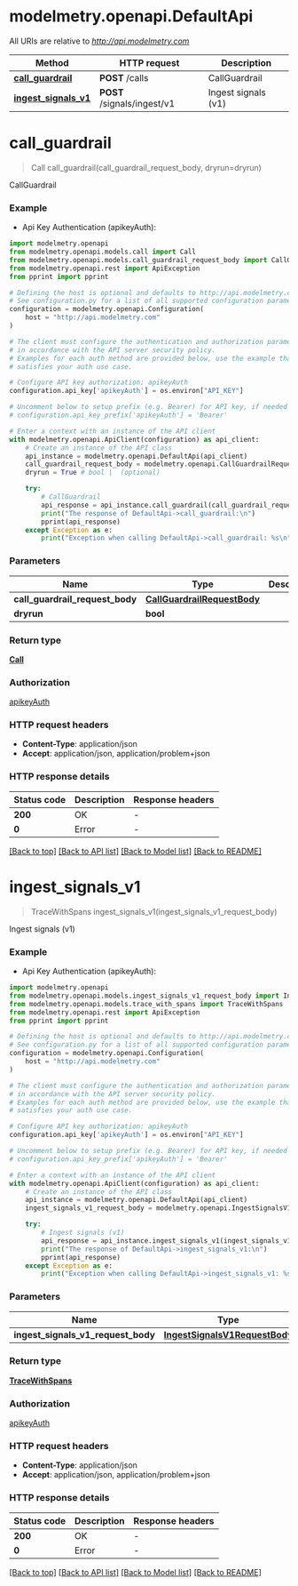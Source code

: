 # modelmetry.openapi.DefaultApi

All URIs are relative to *http://api.modelmetry.com*

Method | HTTP request | Description
------------- | ------------- | -------------
[**call_guardrail**](DefaultApi.md#call_guardrail) | **POST** /calls | CallGuardrail
[**ingest_signals_v1**](DefaultApi.md#ingest_signals_v1) | **POST** /signals/ingest/v1 | Ingest signals (v1)


# **call_guardrail**
> Call call_guardrail(call_guardrail_request_body, dryrun=dryrun)

CallGuardrail

### Example

* Api Key Authentication (apikeyAuth):

```python
import modelmetry.openapi
from modelmetry.openapi.models.call import Call
from modelmetry.openapi.models.call_guardrail_request_body import CallGuardrailRequestBody
from modelmetry.openapi.rest import ApiException
from pprint import pprint

# Defining the host is optional and defaults to http://api.modelmetry.com
# See configuration.py for a list of all supported configuration parameters.
configuration = modelmetry.openapi.Configuration(
    host = "http://api.modelmetry.com"
)

# The client must configure the authentication and authorization parameters
# in accordance with the API server security policy.
# Examples for each auth method are provided below, use the example that
# satisfies your auth use case.

# Configure API key authorization: apikeyAuth
configuration.api_key['apikeyAuth'] = os.environ["API_KEY"]

# Uncomment below to setup prefix (e.g. Bearer) for API key, if needed
# configuration.api_key_prefix['apikeyAuth'] = 'Bearer'

# Enter a context with an instance of the API client
with modelmetry.openapi.ApiClient(configuration) as api_client:
    # Create an instance of the API class
    api_instance = modelmetry.openapi.DefaultApi(api_client)
    call_guardrail_request_body = modelmetry.openapi.CallGuardrailRequestBody() # CallGuardrailRequestBody | 
    dryrun = True # bool |  (optional)

    try:
        # CallGuardrail
        api_response = api_instance.call_guardrail(call_guardrail_request_body, dryrun=dryrun)
        print("The response of DefaultApi->call_guardrail:\n")
        pprint(api_response)
    except Exception as e:
        print("Exception when calling DefaultApi->call_guardrail: %s\n" % e)
```



### Parameters


Name | Type | Description  | Notes
------------- | ------------- | ------------- | -------------
 **call_guardrail_request_body** | [**CallGuardrailRequestBody**](CallGuardrailRequestBody.md)|  | 
 **dryrun** | **bool**|  | [optional] 

### Return type

[**Call**](Call.md)

### Authorization

[apikeyAuth](../README.md#apikeyAuth)

### HTTP request headers

 - **Content-Type**: application/json
 - **Accept**: application/json, application/problem+json

### HTTP response details

| Status code | Description | Response headers |
|-------------|-------------|------------------|
**200** | OK |  -  |
**0** | Error |  -  |

[[Back to top]](#) [[Back to API list]](../README.md#documentation-for-api-endpoints) [[Back to Model list]](../README.md#documentation-for-models) [[Back to README]](../README.md)

# **ingest_signals_v1**
> TraceWithSpans ingest_signals_v1(ingest_signals_v1_request_body)

Ingest signals (v1)

### Example

* Api Key Authentication (apikeyAuth):

```python
import modelmetry.openapi
from modelmetry.openapi.models.ingest_signals_v1_request_body import IngestSignalsV1RequestBody
from modelmetry.openapi.models.trace_with_spans import TraceWithSpans
from modelmetry.openapi.rest import ApiException
from pprint import pprint

# Defining the host is optional and defaults to http://api.modelmetry.com
# See configuration.py for a list of all supported configuration parameters.
configuration = modelmetry.openapi.Configuration(
    host = "http://api.modelmetry.com"
)

# The client must configure the authentication and authorization parameters
# in accordance with the API server security policy.
# Examples for each auth method are provided below, use the example that
# satisfies your auth use case.

# Configure API key authorization: apikeyAuth
configuration.api_key['apikeyAuth'] = os.environ["API_KEY"]

# Uncomment below to setup prefix (e.g. Bearer) for API key, if needed
# configuration.api_key_prefix['apikeyAuth'] = 'Bearer'

# Enter a context with an instance of the API client
with modelmetry.openapi.ApiClient(configuration) as api_client:
    # Create an instance of the API class
    api_instance = modelmetry.openapi.DefaultApi(api_client)
    ingest_signals_v1_request_body = modelmetry.openapi.IngestSignalsV1RequestBody() # IngestSignalsV1RequestBody | 

    try:
        # Ingest signals (v1)
        api_response = api_instance.ingest_signals_v1(ingest_signals_v1_request_body)
        print("The response of DefaultApi->ingest_signals_v1:\n")
        pprint(api_response)
    except Exception as e:
        print("Exception when calling DefaultApi->ingest_signals_v1: %s\n" % e)
```



### Parameters


Name | Type | Description  | Notes
------------- | ------------- | ------------- | -------------
 **ingest_signals_v1_request_body** | [**IngestSignalsV1RequestBody**](IngestSignalsV1RequestBody.md)|  | 

### Return type

[**TraceWithSpans**](TraceWithSpans.md)

### Authorization

[apikeyAuth](../README.md#apikeyAuth)

### HTTP request headers

 - **Content-Type**: application/json
 - **Accept**: application/json, application/problem+json

### HTTP response details

| Status code | Description | Response headers |
|-------------|-------------|------------------|
**200** | OK |  -  |
**0** | Error |  -  |

[[Back to top]](#) [[Back to API list]](../README.md#documentation-for-api-endpoints) [[Back to Model list]](../README.md#documentation-for-models) [[Back to README]](../README.md)

